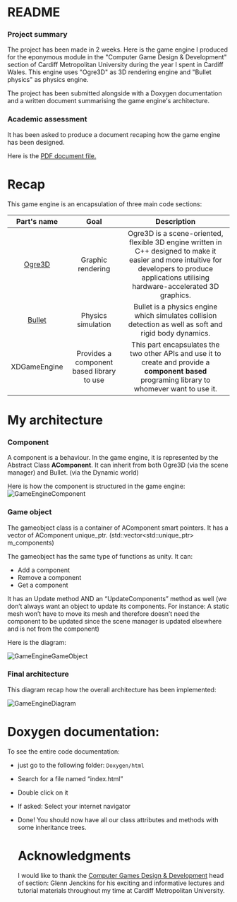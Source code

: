 # README #

### Project summary ###

The project has been made in 2 weeks.
Here is the game engine I produced for the eponymous module in the "Computer Game Design & Development" section of Cardiff Metropolitan University during the year I spent in Cardiff Wales.
This engine uses "Ogre3D" as 3D rendering engine and "Bullet physics" as physics engine.

The project has been submitted alongside with a Doxygen documentation and a written document summarising the game engine's architecture.

### Academic assessment ###

It has been asked to produce a document recaping how the game engine has been designed.

Here is the [PDF document file.](https://github.com/Xev33/GameEngine_CardiffMet/files/11746559/st20242612_CIS5012_PRAC1.pdf)

# Recap #
This game engine is an encapsulation of three main code sections:

[active]:https://img.shields.io/badge/-Active-success
[depreciated]:https://img.shields.io/badge/-Depreciated-inactive
[updating]:https://img.shields.io/badge/-Updating-purple
[passing]:https://img.shields.io/badge/-Passing-success
[outdated]:https://img.shields.io/badge/-Outdated-blue
[dev]:https://img.shields.io/badge/-Unreleased-important

[version-1.0.0]:https://img.shields.io/badge/Ver.-1.0.0-ff69b4
[version-1.0.1]:https://img.shields.io/badge/Ver.-1.0.1-ff69b4
[version-1.0.2]:https://img.shields.io/badge/Ver.-1.0.2-ff69b4
[version-1.0.3]:https://img.shields.io/badge/Ver.-1.0.3-ff69b4
[version-1.0.4]:https://img.shields.io/badge/Ver.-1.0.4-ff69b4
[version-1.0.5]:https://img.shields.io/badge/Ver.-1.0.5-ff69b4
[version-dev]:https://img.shields.io/badge/Ver.-dev-important

|**Part's name**|**Goal**|**Description**|
|:------:|:------:|:-------------:|
| [Ogre3D](https://www.ogre3d.org/) |Graphic rendering| Ogre3D is a scene-oriented, flexible 3D engine written in C++ designed to make it easier and more intuitive for developers to produce applications utilising hardware-accelerated 3D graphics.|
| [Bullet](https://github.com/bulletphysics/bullet3) |Physics simulation|Bullet is a physics engine which simulates collision detection as well as soft and rigid body dynamics.|
| XDGameEngine |Provides a component based library to use|This part encapsulates the two other APIs and use it to create and provide a **component based** programing library to whomever want to use it.|

# My architecture #

### Component ###

A component is a behaviour. In the game engine, it is represented by the Abstract Class **AComponent**. It can inherit from both Ogre3D (via the scene manager) and Bullet. (via the Dynamic world)

Here is how the component is structured in the game engine:
![GameEngineComponent](https://github.com/Xev33/GameEngine_CardiffMet/assets/106018428/ac1b55e0-dff3-4190-acda-875308f2be03)

### Game object ###

The gameobject class is a container of AComponent smart pointers. It has a vector of AComponent unique_ptr. (std::vector<std::unique_ptr<AComponent>> m_components)

The gameobject has the same type of functions as unity.
It can:
- Add a component
- Remove a component
- Get a component

It has an Update method AND an “UpdateComponents” method as well
(we don’t always want an object to update its components. For instance: A static mesh won’t have to move its mesh and therefore doesn’t need the component to be updated since the scene manager is updated elsewhere and is not from the component)

Here is the diagram:
  
![GameEngineGameObject](https://github.com/Xev33/GameEngine_CardiffMet/assets/106018428/dc2f334a-d0ce-4401-a2d2-852a97f14aa5)

### Final architecture ###
  
  This diagram recap how the overall architecture has been implemented:
  
  ![GameEngineDiagram](https://github.com/Xev33/GameEngine_CardiffMet/assets/106018428/4fc4ad7c-c2bf-45d2-8841-800f2b8d66db)


# Doxygen documentation: #

To see the entire code documentation:

* just go to the following folder: ```Doxygen/html```
* Search for a file named “index.html” 
* Double click on it 
* If asked: Select your internet navigator 
* Done! You should now have all our class attributes and methods with some inheritance trees.
  
  # Acknowledgments #
  I would like to thank the [Computer Games Design & Development](https://www.cardiffmet.ac.uk/technologies/courses/Pages/Computer-Games-Design-and-Development-BSc-(Hons).aspx) head of section: Glenn Jenckins for his exciting and informative lectures and tutorial materials throughout my time at Cardiff Metropolitan University.
